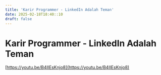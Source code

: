 ```yaml
---
title: 'Karir Programmer - LinkedIn Adalah Teman'
date: 2025-02-18T18:40::10
draft: false
---
```


# Karir Programmer - LinkedIn Adalah Teman

[https://youtu.be/B4IIEsKnjo8](https://youtu.be/B4IIEsKnjo8)
